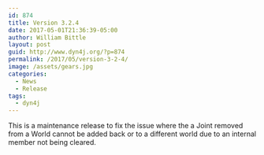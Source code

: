 ```yaml
---
id: 874
title: Version 3.2.4
date: 2017-05-01T21:36:39-05:00
author: William Bittle
layout: post
guid: http://www.dyn4j.org/?p=874
permalink: /2017/05/version-3-2-4/
image: /assets/gears.jpg
categories:
  - News
  - Release
tags:
  - dyn4j
---
```

This is a maintenance release to fix the issue where the a Joint removed from a World cannot be added back or to a different world due to an internal member not being cleared.